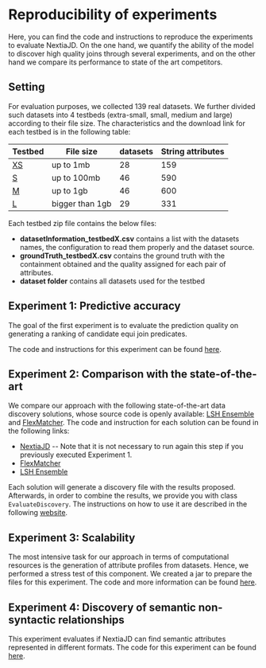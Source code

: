 # Reproducibility of experiments

Here, you can find the code and instructions to reproduce the experiments to evaluate NextiaJD. On the one hand, we quantify the ability of the model to discover high quality joins through several experiments, and on the other hand we compare its performance to state of the art competitors.

## Setting
For evaluation purposes, we collected 139 real datasets. We further divided such datasets into 4 testbeds (extra-small, small, medium and large) according to their file size. The  characteristics and the download link for each testbed is in the following table:


| Testbed | File size       | datasets | String attributes |
|---------|-----------------|----------|-------------------|
| [XS](https://mydisk.cs.upc.edu/s/eCmfrNEBSKkcWcn/download)      | up to 1mb       | 28       | 159               |
| [S](https://mydisk.cs.upc.edu/s/dX3FajwWZn7rrrd/download)       | up to 100mb     | 46       | 590               |
| [M](https://mydisk.cs.upc.edu/s/niPyR4WTtxydprj/download)       | up to 1gb       | 46       | 600               |
| [L](https://mydisk.cs.upc.edu/s/4qoi76ziT2wJaCR/download)       | bigger than 1gb | 29       | 331               |

Each testbed zip file contains the below files:

* **datasetInformation_testbedX.csv** contains a list with the datasets names, the configuration to read them properly and the dataset source.
* **groundTruth_testbedX.csv** contains the ground truth with the containment obtained and the quality assigned for each pair of attributes.
* **dataset folder** contains all datasets used for the testbed

## Experiment 1: Predictive accuracy 

The goal of the first experiment is to evaluate the prediction quality on generating a ranking of candidate equi join predicates. 

The code and instructions for this experiment can be found [here](https://github.com/dtim-upc/NextiaJD/tree/main/experiments/NextiaJD#experiment-1-predictive-accuracy-of-nextiajd).

## Experiment 2: Comparison with the state-of-the-art

We compare our approach with the following state-of-the-art data discovery solutions, whose source code is openly available: [LSH Ensemble](https://github.com/ekzhu/datasketch) and [FlexMatcher](https://github.com/biggorilla-gh/flexmatcher). 
The code and instruction for each solution can be found in the following links:

* [NextiaJD](https://github.com/dtim-upc/NextiaJD2/tree/nextiajd_v3.0.1/sql/nextiajd/experiments/NextiaJD#nextiajd-experiments) -- Note that it is not necessary to run again this step if you previously executed Experiment 1.
* [FlexMatcher](https://github.com/dtim-upc/NextiaJD/tree/1.0/experiments/FlexMatcher#flexmatcher-discovery)
* [LSH Ensemble](https://github.com/dtim-upc/NextiaJD/tree/1.0/experiments/LSH%20Ensemble#lsh-ensemble-discovery)

Each solution will generate a discovery file with the results proposed. Afterwards, in order to combine the results, we provide you with class `EvaluateDiscovery`. The instructions on how to use it are described in the following [website](https://github.com/dtim-upc/NextiaJD/tree/1.0/experiments/DiscoveryMetrics#discovery-metrics).

## Experiment 3: Scalability

The most intensive task for our approach in terms of computational resources is the generation of attribute profiles from datasets. Hence, we performed a stress test of this component. We created a jar to prepare the files for this experiment. The code and more information can be found [here](https://github.com/dtim-upc/NextiaJD/tree/main/experiments/Scalability#scalability).

## Experiment 4: Discovery of semantic non-syntactic relationships

This experiment evaluates if NextiaJD can find semantic attributes represented in different formats. The code for this experiment can be found [here](https://github.com/dtim-upc/NextiaJD/tree/1.0/experiments/SemanticNS).
